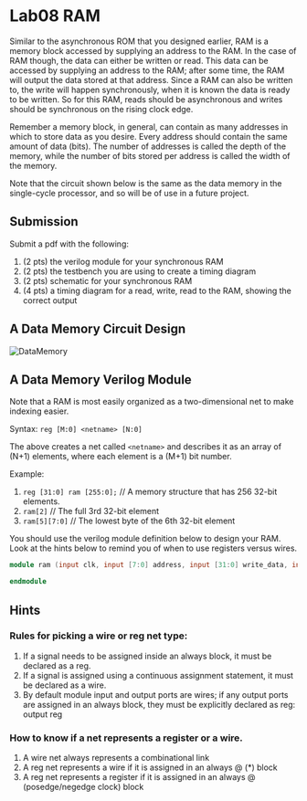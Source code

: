 # Lab08 RAM
Similar to the asynchronous ROM that you designed earlier, RAM is a memory block accessed by
supplying an address to the RAM. In the case of RAM though, the data can either be written or read.
This data can be accessed by supplying an address to the RAM; after some time, the RAM will output the 
data stored at that address. Since a RAM can also be written to, the write will happen synchronously, 
when it is known the data is ready to be written. So for this RAM, reads should be asynchronous and 
writes should be synchronous on the rising clock edge.

Remember a memory block, in general, can contain as many addresses in which to 
store data as you desire.  Every address should contain the same amount of data (bits). The number of 
addresses is called the depth of the memory, while the number of bits stored per address is called the 
width of the memory.

Note that the circuit shown below is the same as the data memory in the single-cycle processor, and so
will be of use in a future project.

## Submission
Submit a pdf with the following: 
1) (2 pts) the verilog module for your synchronous RAM
2) (2 pts) the testbench you are using to create a timing diagram
3) (2 pts) schematic for your synchronous RAM
4) (4 pts) a timing diagram for a read, write, read to the RAM, showing the correct output

## A Data Memory Circuit Design

![DataMemory](../lab09/DataMemory.png)

## A Data Memory Verilog Module
Note that a RAM is most easily organized as a two-dimensional net to make indexing easier. 

Syntax: `reg [M:0] <netname> [N:0]`

The above creates a net called `<netname>` and describes it as an array of (N+1) elements, where 
each element is a (M+1) bit number.

Example:
 1) `reg [31:0] ram [255:0];`  // A memory structure that has 256 32-bit elements.
 2) `ram[2]` // The full 3rd 32-bit element
 3) `ram[5][7:0]` // The lowest byte of the 6th 32-bit element

You should use the verilog module definition below to design your RAM. Look at the hints below to remind
you of when to use registers versus wires.

```verilog
module ram (input clk, input [7:0] address, input [31:0] write_data, input memread, input memwrite, output reg [31:0] read_data); 

endmodule
```

## Hints
### Rules for picking a wire or reg net type:
1) If a signal needs to be assigned inside an always block, it must
be declared as a reg.
2) If a signal is assigned using a continuous assignment
statement, it must be declared as a wire.
3) By default module input and output ports are wires; if any
output ports are assigned in an always block, they must be
explicitly declared as reg: output reg <signal name>

### How to know if a net represents a register or a wire.
1) A wire net always represents a combinational link
2) A reg net represents a wire if it is assigned in an always @ (*)
block
3) A reg net represents a register if it is assigned in an always @
(posedge/negedge clock) block
